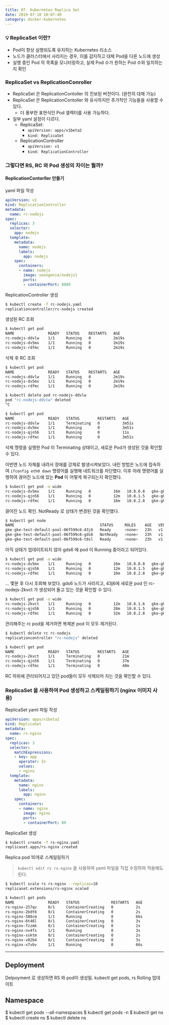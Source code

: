 ```yaml
---
title: 07. Kubernetes Replica Set
date: 2019-07-10 10:07:40
category: docker-kubernetes
---
```


### 💡 ReplicaSet 이란?
- Pod이 항상 실행되도록 유지하는 Kubernetes 리소스
- 노드가 클러스터에서 사라지는 경우, 이를 감지하고 대체 Pod을 다른 노드에 생성
- 실행 중인 Pod 의 목록을 모니터링하고, 실제 Pod 수가 원하는 Pod 수와 일치하는지 확인

### ReplicaSet vs ReplicationConroller
- ReplicaSet 은 ReplicationContoller 의 진보된 버전이다. (완전히 대체 가능)
- ReplicaSet 은 ReplicationContoller 와 유사하지만 추가적인 기능들을 사용할 수 있다.
    - 더 풍부한 표현식인 Pod 셀렉터를 사용 가능하다.
- 일부 yaml 설정이 다르다.
    - ReplicaSet: 
        - `apiVersion: apps/v1beta2`
        - `kind: ReplicaSet`
    - ReplicationController
        - `apiVersion: v1`
        - `kind: ReplicationController`

### 그렇다면 RS, RC 와 Pod 생성의 차이는 뭘까?


#### ReplicationContorller 만들기

yaml 파일 작성
```yaml
apiVersion: v1
kind: ReplicationController
metadata:
  name: rc-nodejs
spec:
  replicas: 3
  selector:
    app: nodejs
  template:
    metadata:
      name: nodejs
      labels:
        app: nodejs
    spec:
      containers:
      - name: nodejs
        image: seongenie/nodejs1
        ports:
        - containerPort: 8080
```
ReplicationController 생성
```sh
$ kubectl create -f rc-nodejs.yaml
replicationcontroller/rc-nodejs created
```

생성된 RC 조회
```sh
$ kubectl get pod
NAME               READY   STATUS    RESTARTS   AGE
rc-nodejs-ddvlw    1/1     Running   0          2m19s
rc-nodejs-dv5mx    1/1     Running   0          2m19s
rc-nodejs-rdfmc    1/1     Running   0          2m19s
```

삭제 후 RC 조회
```sh
$ kubectl get pod
NAME               READY   STATUS    RESTARTS   AGE
rc-nodejs-ddvlw    1/1     Running   0          2m19s
rc-nodejs-dv5mx    1/1     Running   0          2m19s
rc-nodejs-rdfmc    1/1     Running   0          2m19s

$ kubectl delete pod rc-nodejs-ddvlw
pod "rc-nodejs-ddvlw" deleted
^C

$ kubectl get pod
NAME               READY   STATUS        RESTARTS   AGE
rc-nodejs-ddvlw    1/1     Terminating   0          3m51s
rc-nodejs-dv5mx    1/1     Running       0          3m51s
rc-nodejs-qjn56    1/1     Running       0          11s
rc-nodejs-rdfmc    1/1     Running       0          3m51s
```
삭제 명령을 실행한 Pod 이 Terminating 상태이고, 새로운 Pod가 생성된 것을 확인할 수 있다. 

이번엔 노드 자체를 내려서 장애를 강제로 발생시켜보았다.
내린 방법은 노드에 접속하여 `ifconfig eth0 down` 명령어를 실행해 네트워크를 차단했다.
이후 아래 명령어를 실행하여 끊어진 노드에 있는 __Pod__ 이 어떻게 복구되는지 확인했다.
```sh
$ kubectl get pod -o wide
rc-nodejs-dv5mx    1/1     Running   0          16m   10.8.0.8   gke-gke-test-default-pool-06f599c6-gds6   <none>
rc-nodejs-qjn56    1/1     Running   0          12m   10.8.1.5   gke-gke-test-default-pool-06f599c6-43j6   <none>
rc-nodejs-rdfmc    1/1     Running   0          16m   10.8.2.8   gke-gke-test-default-pool-06f599c6-t8sl   <none>
```

끊어진 노드 확인. NotReady 로 상태가 변경된 것을 확인했다.
```sh
$ kubectl get node
NAME                                      STATUS     ROLES    AGE   VERSION
gke-gke-test-default-pool-06f599c6-43j6   Ready      <none>   23h   v1.12.8-gke.10
gke-gke-test-default-pool-06f599c6-gds6   NotReady   <none>   23h   v1.12.8-gke.10
gke-gke-test-default-pool-06f599c6-t8sl   Ready      <none>   23h   v1.12.8-gke.10
```

아직 상태가 업데이트되지 않아 gds6 에 pod 이 Running 중이라고 되어있다. 
```sh
$ kubectl get pod -o wide
rc-nodejs-dv5mx    1/1     Running   0          16m   10.8.0.8   gke-gke-test-default-pool-06f599c6-gds6   <none>
rc-nodejs-qjn56    1/1     Running   0          12m   10.8.1.5   gke-gke-test-default-pool-06f599c6-43j6   <none>
rc-nodejs-rdfmc    1/1     Running   0          16m   10.8.2.8   gke-gke-test-default-pool-06f599c6-t8sl   <none>
```

... 몇분 후 다시 조회해 보았다. gds6 노드가 사라지고, 43j6에 새로운 pod 인 rc-nodejs-2kvct 가 생성되어 돌고 있는 것을 확인할 수 있다.
```sh
$ kubectl get pod -o wide
rc-nodejs-2kvct    1/1     Running   0          12m   10.8.1.6   gke-gke-test-default-pool-06f599c6-43j6   <none>
rc-nodejs-qjn56    1/1     Running   0          28m   10.8.1.5   gke-gke-test-default-pool-06f599c6-43j6   <none>
rc-nodejs-rdfmc    1/1     Running   0          32m   10.8.2.8   gke-gke-test-default-pool-06f599c6-t8sl   <none>
```

관리해주는 rc pod을 제거하면 복제본 pod 이 모두 제거된다.
```sh
$ kubectl delete rc rc-nodejs
replicationcontroller "rc-nodejs" deleted

$ kubectl get pod
NAME               READY   STATUS        RESTARTS   AGE
rc-nodejs-2kvct    1/1     Terminating   0          21m
rc-nodejs-qjn56    1/1     Terminating   0          37m
rc-nodejs-rdfmc    1/1     Terminating   0          40m
```
RC 하위에 관리되어지고 있던 pod들이 모두 삭제되어 지는 것을 확인할 수 있다.

### ReplicaSet 을 사용하여 Pod 생성하고 스케일링하기 (nginx 이미지 사용)
ReplicaSet yaml 파일 작성
```yaml
apiVersion: apps/v1beta2
kind: ReplicaSet
metadata:
  name: rs-nginx
spec:
  replicas: 3
  selector:
    matchExpressions:
    - key: app
      operator: In
      values:
      - nginx
  template:
    metadata:
      name: nginx
      labels:
        app: nginx
    spec:
      containers:
      - name: nginx
        image: nginx
        ports:
        - containerPort: 80
```

ReplicaSet 생성
```sh
$ kubectl create -f rs-nginx.yaml
replicaset.apps/rs-nginx created
```

Replica pod 10개로 스케일링하기
> `kubectl edit rs rs-nginx` 을 사용하여 yaml 파일을 직접 수정하여 적용해도 된다.
```sh
$ kubectl scale rs rs-nginx --replicas=10
replicaset.extensions/rs-nginx scaled

$ kubectl get pods
NAME               READY   STATUS              RESTARTS   AGE
rs-nginx-257qv     0/1     ContainerCreating   0          2s
rs-nginx-2bdt6     0/1     ContainerCreating   0          2s
rs-nginx-588cm     1/1     Running             0          66s
rs-nginx-6t46l     0/1     ContainerCreating   0          3s
rs-nginx-fzzmk     0/1     ContainerCreating   0          2s
rs-nginx-nv4fs     1/1     Running             0          3s
rs-nginx-ssktm     0/1     ContainerCreating   0          2s
rs-nginx-v82b4     0/1     ContainerCreating   0          3s
rs-nginx-x7vbv     1/1     Running             0          66s
```




---

## Deployment
Delpoyment 로 생성하면 RS 와 pod이 생성됨. kubectl get pods, rs
Rolling 업데이트


## Namespace
$ kubectl get pods --all-namespaces
$ kubectl get pods -n <NAMESPACE>
$ kubectl get ns
$ kubectl create ns <NAMESPACE>
$ kubectl delete ns <NAMESPACE>

